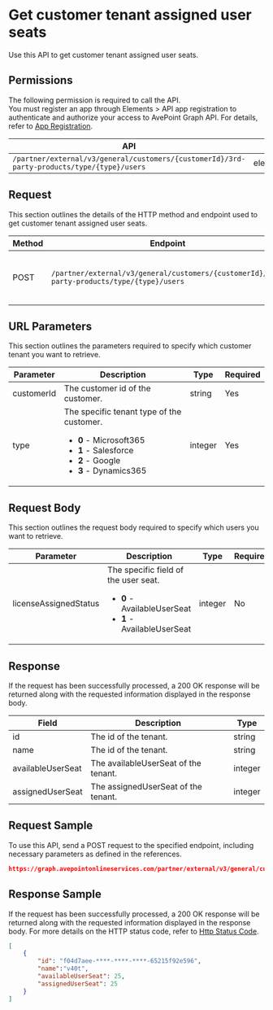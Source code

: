 # Get customer tenant assigned user seats

Use this API to get customer tenant assigned user seats. 

 ## Permissions

The following permission is required to call the API.  
You must register an app through Elements > API app registration to authenticate and authorize your access to AvePoint Graph API. For details, refer to [App Registration](https://cdn.avepoint.com/assets/apelements-webhelp/avepoint-elements-for-partners/index.htm#!Documents/appregistration.htm).

| API | Permission  |
|-----------|--------|
| `/partner/external/v3/general/customers/{customerId}/3rd-party-products/type/{type}/users`|elements.license.read.all|  

## Request

This section outlines the details of the HTTP method and endpoint used to get customer tenant assigned user seats.

| Method | Endpoint | Description |
|-----------|--------|------------|
| POST | `/partner/external/v3/general/customers/{customerId}/3rd-party-products/type/{type}/users` | Get customer M365 assigned user seats.|
 
## URL Parameters

This section outlines the parameters required to specify which customer tenant you want to retrieve.

| Parameter | Description | Type | Required |
| --- | --- | --- | --- |
| customerId | The customer id of the customer.    | string | Yes |
| type | The specific tenant type of the customer.<ul><li>**0** - Microsoft365</li><li>**1** - Salesforce</li><li>**2** - Google</li><li>**3** - Dynamics365</li></ul> | integer    | Yes |

## Request Body

This section outlines the request body required to specify which users you want to retrieve.

| Parameter | Description | Type | Required |
| --- | --- | --- | --- |
| licenseAssignedStatus | The specific field of the user seat.<ul><li>**0** - AvailableUserSeat</li><li>**1** - AvailableUserSeat</li></ul> | integer    | No |

## Response

If the request has been successfully processed, a 200 OK response will be returned along with the requested information displayed in the response body.
 
| Field | Description | Type |
| --- | --- | --- |
| id                | The id of the tenant.                                | string |
| name              | The id of the tenant.                                | string |
| availableUserSeat | The availableUserSeat of the tenant.                 | integer |
| assignedUserSeat  | The assignedUserSeat of the tenant.                  | integer |

## Request Sample
To use this API, send a POST request to the specified endpoint, including necessary parameters as defined in the references.
```json
https://graph.avepointonlineservices.com/partner/external/v3/general/customers/{customerId}/3rd-party-products/type/{type}/users
```
 
## Response Sample
If the request has been successfully processed, a 200 OK response will be returned along with the requested information displayed in the response body.
For more details on the HTTP status code, refer to [Http Status Code](https://learn.avepoint.com/docs/Use-AvePoint-Graph-API.html#http-status-code).
```json
[
    {
        "id": "f04d7aee-****-****-****-65215f92e596",
        "name":"v40t",
        "availableUserSeat": 25,
        "assignedUserSeat": 25
    }
]
```